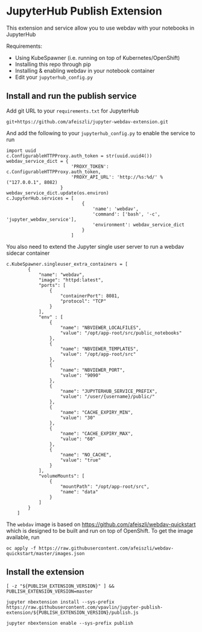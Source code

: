 # JupyterHub Publish Extension

This extension and service allow you to use webdav with your notebooks in JupyterHub

Requirements:

* Using KubeSpawner (i.e. running on top of Kubernetes/OpenShift)
* Installing this repo through pip
* Installing & enabling webdav in your notebook container
* Edit your `jupyterhub_config.py`

## Install and run the publish service
Add git URL to your `requirements.txt` for JupyterHub

```
git+https://github.com/afeiszli/jupyter-webdav-extension.git
```

And add the following to your `jupyterhub_config.py` to enable the service to run

```
import uuid
c.ConfigurableHTTPProxy.auth_token = str(uuid.uuid4())
webdav_service_dict = {
                        'PROXY_TOKEN': c.ConfigurableHTTPProxy.auth_token,
                        'PROXY_API_URL': 'http://%s:%d/' % ("127.0.0.1", 8082)
                    }
webdav_service_dict.update(os.environ)
c.JupyterHub.services = [
                            {
                                'name': 'webdav',
                                'command': ['bash', '-c', 'jupyter_webdav_service'],
                                'environment': webdav_service_dict
                            }
                        ]
```

You also need to extend the Jupyter single user server to run a webdav sidecar container

```
c.KubeSpawner.singleuser_extra_containers = [
        {
            "name": "webdav",
            "image": "httpd:latest",
            "ports": [
                {
                    "containerPort": 8081,
                    "protocol": "TCP"
                }
            ],
            "env" : [
                {
                    "name": "NBVIEWER_LOCALFILES",
                    "value": "/opt/app-root/src/public_notebooks"
                },
                {
                    "name": "NBVIEWER_TEMPLATES",
                    "value": "/opt/app-root/src"
                },
                {
                    "name": "NBVIEWER_PORT",
                    "value": "9090"
                },
                {
                    "name": "JUPYTERHUB_SERVICE_PREFIX",
                    "value": "/user/{username}/public/"
                },
                {
                    "name": "CACHE_EXPIRY_MIN",
                    "value": "30"
                },
                {
                    "name": "CACHE_EXPIRY_MAX",
                    "value": "60"
                },
                {
                    "name": "NO_CACHE",
                    "value": "true"
                }
            ],
            "volumeMounts": [
                {
                    "mountPath": "/opt/app-root/src",
                    "name": "data"
                }
            ]
        }
    ]
```

The `webdav` image is based on https://github.com/afeiszli/webdav-quickstart which is designed to be built and run on top of OpenShift. To get the image available, run

```
oc apply -f https://raw.githubusercontent.com/afeiszli/webdav-quickstart/master/images.json
```

## Install the extension

```
[ -z "${PUBLISH_EXTENSION_VERSION}" ] && PUBLISH_EXTENSION_VERSION=master

jupyter nbextension install --sys-prefix https://raw.githubusercontent.com/vpavlin/jupyter-publish-extension/${PUBLISH_EXTENSION_VERSION}/publish.js

jupyter nbextension enable --sys-prefix publish
```

